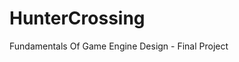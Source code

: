 # HunterCrossing
Fundamentals Of Game Engine Design - Final Project


# [<MM Folder Download>](<https://www.dropbox.com/scl/fi/slluh4cyugwo9b7oq6qfp/mm.zip?rlkey=nt227wnny0ieu0s68op9hb8ku&st=5pz02mb1&dl=0>)
